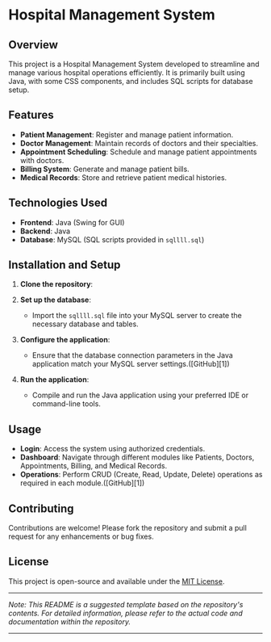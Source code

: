 # Hospital Management System

## Overview

This project is a Hospital Management System developed to streamline and manage various hospital operations efficiently. It is primarily built using Java, with some CSS components, and includes SQL scripts for database setup.

## Features

* **Patient Management**: Register and manage patient information.
* **Doctor Management**: Maintain records of doctors and their specialties.
* **Appointment Scheduling**: Schedule and manage patient appointments with doctors.
* **Billing System**: Generate and manage patient bills.
* **Medical Records**: Store and retrieve patient medical histories.

## Technologies Used

* **Frontend**: Java (Swing for GUI)
* **Backend**: Java
* **Database**: MySQL (SQL scripts provided in `sqllll.sql`)

## Installation and Setup

1. **Clone the repository**:


2. **Set up the database**:

   * Import the `sqllll.sql` file into your MySQL server to create the necessary database and tables.

3. **Configure the application**:

   * Ensure that the database connection parameters in the Java application match your MySQL server settings.([GitHub][1])

4. **Run the application**:

   * Compile and run the Java application using your preferred IDE or command-line tools.

## Usage

* **Login**: Access the system using authorized credentials.
* **Dashboard**: Navigate through different modules like Patients, Doctors, Appointments, Billing, and Medical Records.
* **Operations**: Perform CRUD (Create, Read, Update, Delete) operations as required in each module.([GitHub][1])

## Contributing

Contributions are welcome! Please fork the repository and submit a pull request for any enhancements or bug fixes.

## License

This project is open-source and available under the [MIT License](LICENSE).

---

*Note: This README is a suggested template based on the repository's contents. For detailed information, please refer to the actual code and documentation within the repository.*

---


